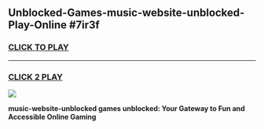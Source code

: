 
## Unblocked-Games-music-website-unblocked-Play-Online #7ir3f
<h3>
<a href="https://news.freeplayer.one?title=music-website-unblocked&ref=3">CLICK TO PLAY</a></h3>
<hr>

<h3>
<a href="https://news.freeplayer.one?title=music-website-unblocked&ref=3">CLICK 2 PLAY</a>
  
</h3>

<a href="https://news.freeplayer.one?title=music-website-unblocked&ref=3"><img src="https://clearcache.store/games.png"></a>


**music-website-unblocked games unblocked: Your Gateway to Fun and Accessible Online Gaming**

